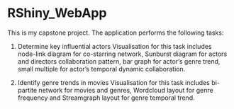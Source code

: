 # RShiny_WebApp
This is my capstone project. 
The application performs the following tasks:

1. Determine key influential actors
Visualisation for this task includes node-link diagram for co-starring
network, Sunburst diagram for actors and directors collaboration
pattern, bar graph for actor’s genre trend, small multiple for actor’s
temporal dynamic collaboration.

2. Identify genre trends in movies
Visualisation for this task includes bi-partite network for movies and
genres, Wordcloud layout for genre frequency and Streamgraph layout
for genre temporal trend.
